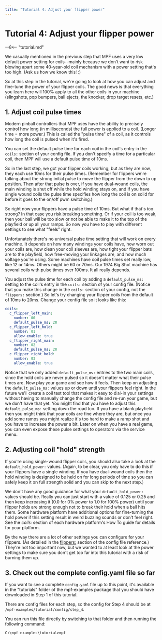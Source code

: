 ```yaml
---
title: "Tutorial 4: Adjust your flipper power"
---
```


# Tutorial 4: Adjust your flipper power

--8<-- "tutorial.md"

We casually mentioned in the previous step that MPF uses a very low
default power setting for coils--mainly because we don't want to risk
blowing apart some 40-year-old coil mechanism with a power setting
that's too high. (Ask us how we know this! :)

So at this step in the tutorial, we're going to look at how you can
adjust and fine-tune the power of your flipper coils. The good news is
that everything you learn here will 100% apply to all the other coils in
your machine (slingshots, pop bumpers, ball ejects, the knocker, drop
target resets, etc.)

## 1. Adjust coil pulse times

Modern pinball controllers that MPF uses have the ability to precisely
control how long (in milliseconds) the full power is applied to a coil.
(Longer time = more power.) This is called the "pulse time" of a coil,
as it controls how long the coil is pulsed when it's fired.

You can set the default pulse time for each coil in the coil's entry in
the `coils:` section of your config file. If you don't specify a time
for a particular coil, then MPF will use a default pulse time of 10ms.

So in the last step, we got your flipper coils working, but as they are
now, they each use 10ms for their pulse times. (Remember for flippers
we're talking about the strong initial pulse to move the flipper from
the down to up position. Then after that pulse is over, if you have
dual-wound coils, the main winding is shut off while the hold winding
stays on, and if you have single wound coils the pulse time specifies
how long the coil is on solid for before it goes to the on/off pwm
switching.)

So right now your flippers have a pulse time of 10ms. But what if
that's too strong? In that case you risk breaking something. Or if your
coil is too weak, then your ball will be too slow or not be able to make
it to the top of the playfield or up all your ramps. So now you have to
play with different settings to see what "feels" right.

Unfortunately there's no universal pulse time setting that will work on
every machine. It depends on how many windings your coils have, how worn
out your coils are, how clean your coil sleeves are, how tight your
flipper bats are to the playfield, how free-moving your linkages are,
and how much voltage you're using. Some machines have coil pulse times
set really low, like 12 or 14ms. Others might be 60 or 70ms. Our 1974
Big Shot machine has several coils with pulse times over 100ms. It all
really depends.

You adjust the pulse time for each coil by adding a `default_pulse_ms:`
setting to the coil's entry in the `coils:` section of your config
file. (Notice that you make this change in the `coils:` section of your
config, not the `flippers:` section.) So let's try changing your
flipper coils from the default of 10ms to 20ms. Change your config file
so it looks like this:

``` yaml
coils:
  c_flipper_left_main:
    number: 00
    default_pulse_ms: 20
  c_flipper_left_hold:
    number: 01
    allow_enable: true
  c_flipper_right_main:
    number: 02
    default_pulse_ms: 20
  c_flipper_right_hold:
    number: 03
    allow_enable: true
```

Notice that we only added `default_pulse_ms:` entries to the two main
coils, since the hold coils are never pulsed so it doesn't matter what
their pulse times are. Now play your game and see how it feels. Then
keep on adjusting the `default_pulse_ms:` values up or down until your
flippers feel right. In the future we'll create a coil test tool that
makes it easy to dial-in your settings without having to manually change
the config file and re-run your game, but we don't have that yet. You
might find that you have to adjust this `default_pulse_ms:` setting down
the road too. If you have a blank playfield then you might think that
your coils are fine where they are, but once you add some ramps you
might realize it's too hard to make a ramp shot and you have to
increase the power a bit. Later on when you have a real game, you can
even expose these pulse settings to operators via the service menu.

## 2. Adjusting coil "hold" strength

If you're using single-wound flipper coils, you should also take a look
at the `default_hold_power:` values. (Again, to be clear, you only have
to do this if your flippers have a single winding. If you have
dual-wound coils then the hold winding is designed to be held on for
long periods of time so you can safely keep it on full strength solid
and you can skip to the next step.)

We don't have any good guidance for what your `default_hold_power:`
values should be. Really you can just start with a value of 0.125 or
0.25 and then keep increasing it (0.0 for 0% power to 1.0 for 100%
power) until your flipper holds are strong enough not to break their
hold when a ball hits them. Some hardware platform have additional
options for fine-turning the hold power if this setting result in weird
buzzing sounds or don't feel right. See the *coils:* section of each
hardware platform's How To guide for details for your platform.

By the way there are a lot of other settings you can configure for your
flippers. (As detailed in the [flippers:](../config/flippers.md) section of the config file reference.) They're not too
important now, but we wanted to at least look at the power settings to
make sure you don't get too far into this tutorial with a risk of
burning them up.

## 3. Check out the complete config.yaml file so far

If you want to see a complete `config.yaml` file up to this point, it's
available in the "tutorials" folder of the mpf-examples package that
you should have downloaded in Step 1 of this tutorial.

There are config files for each step, so the config for Step 4 should be
at `/mpf-examples/tutorial/config/step_4`.

You can run this file directly by switching to that folder and then
running the following command:

``` doscon
C:\mpf-examples\tutorial>mpf
```
